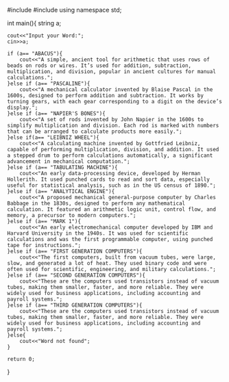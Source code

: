 #include <iostream>
#include <string>
using namespace std;

int main(){
    string a;

    cout<<"Input your Word:";
    cin>>a;

    if (a== "ABACUS"){
        cout<<"A simple, ancient tool for arithmetic that uses rows of beads on rods or wires. It’s used for addition, subtraction, multiplication, and division, popular in ancient cultures for manual calculations.";
    }else if (a== "PASCALINE"){
        cout<<"A mechanical calculator invented by Blaise Pascal in the 1600s, designed to perform addition and subtraction. It works by turning gears, with each gear corresponding to a digit on the device’s display.";
    }else if (a== "NAPIER'S BONES"){
        cout<<"A set of rods invented by John Napier in the 1600s to simplify multiplication and division. Each rod is marked with numbers that can be arranged to calculate products more easily.";
    }else if(a== "LEIBNIZ WHEEL"){
        cout<<"A calculating machine invented by Gottfried Leibniz, capable of performing multiplication, division, and addition. It used a stepped drum to perform calculations automatically, a significant advancement in mechanical computation.";
    }else if (a== "TABULATING MACHINE"){
        cout<<"An early data-processing device, developed by Herman Hollerith. It used punched cards to read and sort data, especially useful for statistical analysis, such as in the US census of 1890.";
    }else if (a== "ANALYTICAL ENGINE"){
        cout<<"A proposed mechanical general-purpose computer by Charles Babbage in the 1830s, designed to perform any mathematical calculation. It featured an arithmetic logic unit, control flow, and memory, a precursor to modern computers.";
    }else if (a== "MARK 1"){
        cout<<"An early electromechanical computer developed by IBM and Harvard University in the 1940s. It was used for scientific calculations and was the first programmable computer, using punched tape for instructions.";
    }else if (a== "FIRST GENERATION COMPUTERS"){
        cout<<"The first computers, built from vacuum tubes, were large, slow, and generated a lot of heat. They used binary code and were often used for scientific, engineering, and military calculations.";
    }else if (a== "SECOND GENERATION COMPUTERS"){
        cout<<"These are the computers used transistors instead of vacuum tubes, making them smaller, faster, and more reliable. They were widely used for business applications, including accounting and payroll systems.";
    }else if (a== "THIRD GENERATION COMPUTERS"){
        cout<<"These are the computers used transistors instead of vacuum tubes, making them smaller, faster, and more reliable. They were widely used for business applications, including accounting and payroll systems.";
    }else{
        cout<<"Word not found";
    }

    return 0;
}

